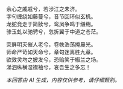 余心之戚戚兮，若涉江之未济。  
字句缠绕如藤蔓兮，音节回环似玄机。  
龙蛇竞走于简牍兮，鸾凤争鸣于缣缃。  
骖玉虬以驰骋兮，忽折翼于中道之苍茫。

荧屏明灭催人老兮，卷帙浩荡掩晨光。  
师命严苛如天命兮，章句迷离胜九章。  
欲效灵均之披发兮，恐贻笑于椒兰之场。  
涕泗纵横湿襟袖兮，哀吾生之多忘！

*本回答由 AI 生成，内容仅供参考，请仔细甄别。*